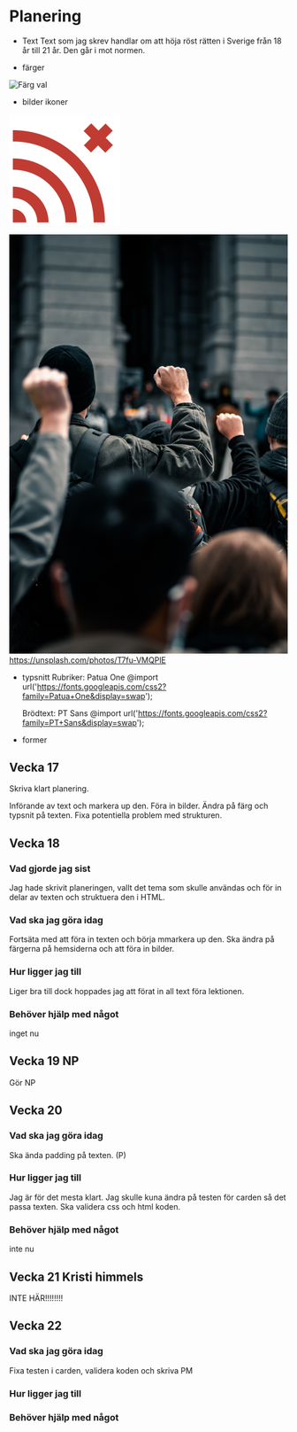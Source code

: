 # Planering
 
* Text
Text som jag skrev handlar om att höja röst rätten i Sverige från 18 år till 21 år.
Den går i mot normen. 

* färger

![Färg val](/img/f%C3%A4rger_till_kampanj.png)


* bilder ikoner

![Logga](/img/Logga_till_kanpanj.png)

![bild](/img/colin-lloyd-T7fu-VMQPlE-unsplash.jpg)
https://unsplash.com/photos/T7fu-VMQPlE

* typsnitt
    Rubriker: Patua One 
    @import url('https://fonts.googleapis.com/css2?family=Patua+One&display=swap');

    Brödtext: PT Sans
    @import url('https://fonts.googleapis.com/css2?family=PT+Sans&display=swap');


* former



## Vecka 17
Skriva klart planering.

Införande av text och markera up den. Föra in bilder. Ändra på färg och typsnit på texten. Fixa potentiella problem med strukturen. 

## Vecka 18

### Vad gjorde jag sist

Jag hade skrivit planeringen, vallt det tema som skulle användas och för in delar av texten och struktuera den i HTML. 

### Vad ska jag göra idag

Fortsäta med att föra in texten och börja mmarkera up den. Ska ändra på färgerna på hemsiderna och att föra in bilder. 

### Hur ligger jag till 

Liger bra till dock hoppades jag att förat in all text föra lektionen.

### Behöver hjälp med något
 inget nu



## Vecka 19 NP

Gör NP 

## Vecka 20

### Vad ska jag göra idag
 Ska ända padding på texten. (P)

### Hur ligger jag till 
 Jag är för det mesta klart. Jag skulle kuna ändra på testen för carden så det passa texten. 
 Ska validera css och html koden.

### Behöver hjälp med något
inte nu

## Vecka 21 Kristi himmels

INTE HÄR!!!!!!!!

## Vecka 22  

### Vad ska jag göra idag
Fixa testen i carden, validera koden och skriva PM

### Hur ligger jag till 

### Behöver hjälp med något




